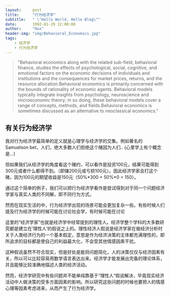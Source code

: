 ```yaml
---
layout:     post
title:      "行为经济学"
subtitle:   " \"Hello World, Hello Blog\""
date:       1992-01-29 12:00:00
author:     "Hux"
header-img: "img/Behavioral_Economics.jpg"
tags:
    - 经济学
    - 行为经济学
---
```


> "Behavioral economics along with the related sub-field, behavioral finance, studies the effects of psychological, social, cognitive, and emotional factors on the economic decisions of individuals and institutions and the consequences for market prices, returns, and the resource allocation.Behavioral economics is primarily concerned with the bounds of rationality of economic agents. Behavioral models typically integrate insights from psychology, neuroscience and microeconomic theory; in so doing, these behavioral models cover a range of concepts, methods, and fields.Behavioral economics is sometimes discussed as an alternative to neoclassical economics."

## 有关行为经济学

我对行为经济学最简单的定义就是心理学与经济学的交集。例如著名的Samuelson bet，人们，绝大多数人们拒绝这个赌因为人们..
(心里学上有个概念是…)

但如果我们从经济学的角度看这个赌约，可以看作是投资100元，结果可能得到300元或者什么都得不到。（即赚200元或亏损100元）。因此经济学家会打这个赌，因为100元的期望收益是150元（50%*300 + 50%*0 = 150）。

通过这个简单的例子，我们可以把行为经济学看作是尝试得到对于同一个问题经济学家与真实人类的不同解，即不同行为方式。

然而在现实生活的中，行为经济学出现的场景可能会更加复杂一些。有些时候人们提及行为经济学的时候可能在讨论社会学，有时候可能在讨论

这里的“经济学家”也就是经济学中经常提到的理性人。经济学整个学科的大多数研究都是建立在’理性人’的假说之上的。理性经济人假说是经济学家在做经济分析时关于人类经济行为的一个基本假定，意思是作为经济决策的主体都充满理性的，即所追求的目标都是使自己的利益最大化，不会受其他情感因素干扰。

这种假说虽然不符合现实，但是好处是能将问题简化，人的决策仅仅与经济因素有关，所以可以比较容易用数学语言表达出来。经济学才能发展出完备的理论体系，并且能够比较准确地描述人类的经济活动。

然而，经济学研究中有些问题并不能单纯靠基于“理性人”假说解决，毕竟现实经济活动中人做决策的受多方面因素的影响。所以研究这些问题的时候也要把人的情感心理等因素考虑进来，从而产生了行为经济学。










